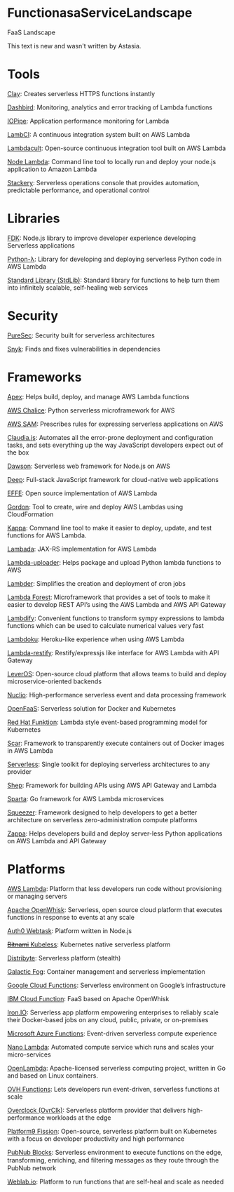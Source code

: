 # FunctionasaServiceLandscape
FaaS Landscape

This text is new and wasn't written by Astasia.

# Tools
[Clay](https://www.clay.run/): Creates serverless HTTPS functions instantly

[Dashbird](https://dashbird.io/): Monitoring, analytics and error tracking of Lambda functions

[IOPipe](https://www.iopipe.com/): Application performance monitoring for Lambda

[LambCI](http://lambci.org/): A continuous integration system built on AWS Lambda

[Lambdacult](https://lambdacult.com): Open-source continuous integration tool built on AWS Lambda

[Node Lambda](https://www.npmjs.com/package/node-lambda): Command line tool to locally run and deploy your node.js application to Amazon Lambda

[Stackery](http://www.stackery.io): Serverless operations console that provides automation, predictable performance, and operational control

# Libraries

[FDK](https://github.com/serverless/fdk): Node.js library to improve developer experience developing Serverless applications

[Python-λ](https://github.com/nficano/python-lambda): Library for developing and deploying serverless Python code in AWS Lambda

[Standard Library (StdLib)](https://stdlib.com/): Standard library for functions to help turn them into infinitely scalable, self-healing web services

# Security
[PureSec](https://www.puresec.io/): Security built for serverless architectures

[Snyk](https://snyk.io/): Finds and fixes vulnerabilities in dependencies

# Frameworks
[Apex](http://apex.run): Helps build, deploy, and manage AWS Lambda functions

[AWS Chalice](https://github.com/awslabs/chalice): Python serverless microframework for AWS

[AWS SAM](https://github.com/awslabs/serverless-application-model): Prescribes rules for expressing serverless applications on AWS

[Claudia.js](https://claudiajs.com/): Automates all the error-prone deployment and configuration tasks, and sets everything up the way JavaScript developers expect out of the box

[Dawson](https://github.com/dawson-org/dawson-cli): Serverless web framework for Node.js on AWS

[Deep](https://github.com/MitocGroup/deep-framework): Full-stack JavaScript framework for cloud-native web applications

[EFFE](https://github.com/siscia/effe): Open source implementation of AWS Lambda

[Gordon](https://github.com/jorgebastida/gordon): Tool to create, wire and deploy AWS Lambdas using CloudFormation

[Kappa](https://github.com/garnaat/kappa): Command line tool to make it easier to deploy, update, and test functions for AWS Lambda.

[Lambada](https://github.com/lambadaframework/lambadaframework): JAX-RS implementation for AWS Lambda

[Lambda-uploader](https://github.com/rackerlabs/lambda-uploader): Helps package and upload Python lambda functions to AWS

[Lambder](https://github.com/LeafSoftware/python-lambder): Simplifies the creation and deployment of cron jobs

[Lambda Forest](https://github.com/tdsis/lambda-forest): Microframework that provides a set of tools to make it easier to develop REST API’s using the AWS Lambda and AWS API Gateway

[Lambdify](http://docs.sympy.org/latest/modules/utilities/lambdify.html): Convenient functions to transform sympy expressions to lambda functions which can be used to calculate numerical values very fast

[Lambdoku](https://github.com/kubek2k/lambdoku): Heroku-like experience when using AWS Lambda

[Lambda-restify](https://www.npmjs.com/package/lambda-restify): Restify/expressjs like interface for AWS Lambda with API Gateway

[LeverOS](http://www.leveros.com): Open-source cloud platform that allows teams to build and deploy microservice-oriented backends

[Nuclio](https://github.com/nuclio/nuclio): High-performance serverless event and data processing framework

[OpenFaaS](https://github.com/alexellis/faas): Serverless solution for Docker and Kubernetes

[Red Hat Funktion](https://github.com/fabric8io/funktion): Lambda style event-based programming model for Kubernetes

[Scar](https://github.com/grycap/scar): Framework to transparently execute containers out of Docker images in AWS Lambda

[Serverless](https://github.com/serverless/serverless): Single toolkit for deploying serverless architectures to any provider

[Shep](https://github.com/bustlelabs/shep): Framework for building APIs using AWS API Gateway and Lambda

[Sparta](http://gosparta.io/): Go framework for AWS Lambda microservices

[Squeezer](https://squeezer.io/): Framework designed to help developers to get a better architecture on serverless zero-administration compute platforms

[Zappa](https://github.com/zappajs/zappajs): Helps developers build and deploy server-less Python applications on AWS Lambda and API Gateway

# Platforms

[AWS Lambda](https://aws.amazon.com/lambda/): Platform that less developers run code without provisioning or managing servers

[Apache OpenWhisk](http://openwhisk.org/): Serverless, open source cloud platform that executes functions in response to events at any scale

[Auth0 Webtask](https://webtask.io/): Platform written in Node.js

[~~Bitnami~~ Kubeless](http://kubeless.io): Kubernetes native serverless platform

[Distribyte](https://distribyte.net/): Serverless platform (stealth)

[Galactic Fog](http://www.galacticfog.com/): Container management and serverless implementation

[Google Cloud Functions](https://cloud.google.com/functions/): Serverless environment on Google’s infrastructure

[IBM Cloud Function](https://www.ibm.com/cloud-computing/bluemix/openwhisk): FaaS based on Apache OpenWhisk

[Iron.IO](https://github.com/iron-io/functions): Serverless app platform empowering enterprises to reliably scale their Docker-based jobs on any cloud, public, private, or on-premises

[Microsoft Azure Functions](https://azure.microsoft.com/en-us/services/functions/): Event-driven serverless compute experience

[Nano Lambda](http://nano-lambda.com/): Automated compute service which runs and scales your micro-services

[OpenLambda](https://open-lambda.org/): Apache-licensed serverless computing project, written in Go and based on Linux containers.

[OVH Functions](https://functions.ovh/): Lets developers run event-driven, serverless functions at scale

[Overclock (OvrClk)](https://www.ovrclk.com/): Serverless platform provider that delivers high-performance workloads at the edge

[Platform9 Fission](http://fission.io/): Open-source, serverless platform built on Kubernetes with a focus on developer productivity and high performance

[PubNub Blocks](https://www.pubnub.com/): Serverless environment to execute functions on the edge, transforming, enriching, and ﬁltering messages as they route through the PubNub network

[Weblab.io](https://weblab.io/): Platform to run functions that are self-heal and scale as needed

